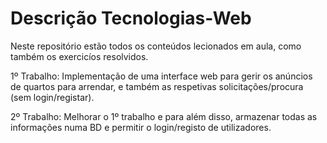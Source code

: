 # Descrição Tecnologias-Web

Neste repositório estão todos os conteúdos lecionados em aula, como também os exercicíos resolvidos.

1º Trabalho: Implementação de uma interface web para gerir os anúncios de quartos para arrendar, e também as respetivas solicitações/procura (sem login/registar).

2º Trabalho: Melhorar o 1º trabalho e para além disso, armazenar todas as informações numa BD e permitir o login/registo de utilizadores.